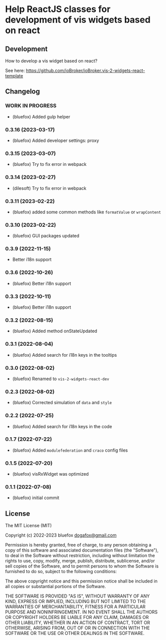 # Help ReactJS classes for development of vis widgets based on react

## Development
How to develop a vis widget based on react?

See here: https://github.com/ioBroker/ioBroker.vis-2-widgets-react-template

<!--
	Placeholder for the next version (at the beginning of the line):
	### **WORK IN PROGRESS**
-->

## Changelog
### **WORK IN PROGRESS**
* (bluefox) Added gulp helper

### 0.3.16 (2023-03-17)
* (bluefox) Added developer settings: proxy

### 0.3.15 (2023-03-07)
* (bluefox) Try to fix error in webpack

### 0.3.14 (2023-02-27)
* (dilesoft) Try to fix error in webpack

### 0.3.11 (2023-02-22)
* (bluefox) added some common methods like `formatValue` or `wrapContent`

### 0.3.10 (2023-02-22)
* (bluefox) GUI packages updated

### 0.3.9 (2022-11-15)
* Better i18n support

### 0.3.6 (2022-10-26)
* (bluefox) Better i18n support

### 0.3.3 (2022-10-11)
* (bluefox) Better i18n support

### 0.3.2 (2022-08-15)
* (bluefox) Added method onStateUpdated

### 0.3.1 (2022-08-04)
* (bluefox) Added search for i18n keys in the tooltips

### 0.3.0 (2022-08-02)
* (bluefox) Renamed to `vis-2-widgets-react-dev`

### 0.2.3 (2022-08-02)
* (bluefox) Corrected simulation of `data` and `style`

### 0.2.2 (2022-07-25)
* (bluefox) Added search for i18n keys in the code

### 0.1.7 (2022-07-22)
* (bluefox) Added `modulefederation` and `craco` config files

### 0.1.5 (2022-07-20)
* (bluefox) visRxWidget was optimized

### 0.1.1 (2022-07-08)
* (bluefox) initial commit

## License
The MIT License (MIT)

Copyright (c) 2022-2023 bluefox <dogafox@gmail.com>

Permission is hereby granted, free of charge, to any person obtaining a copy
of this software and associated documentation files (the "Software"), to deal
in the Software without restriction, including without limitation the rights
to use, copy, modify, merge, publish, distribute, sublicense, and/or sell
copies of the Software, and to permit persons to whom the Software is
furnished to do so, subject to the following conditions:

The above copyright notice and this permission notice shall be included in all
copies or substantial portions of the Software.

THE SOFTWARE IS PROVIDED "AS IS", WITHOUT WARRANTY OF ANY KIND, EXPRESS OR
IMPLIED, INCLUDING BUT NOT LIMITED TO THE WARRANTIES OF MERCHANTABILITY,
FITNESS FOR A PARTICULAR PURPOSE AND NONINFRINGEMENT. IN NO EVENT SHALL THE
AUTHORS OR COPYRIGHT HOLDERS BE LIABLE FOR ANY CLAIM, DAMAGES OR OTHER
LIABILITY, WHETHER IN AN ACTION OF CONTRACT, TORT OR OTHERWISE, ARISING FROM,
OUT OF OR IN CONNECTION WITH THE SOFTWARE OR THE USE OR OTHER DEALINGS IN THE
SOFTWARE.
